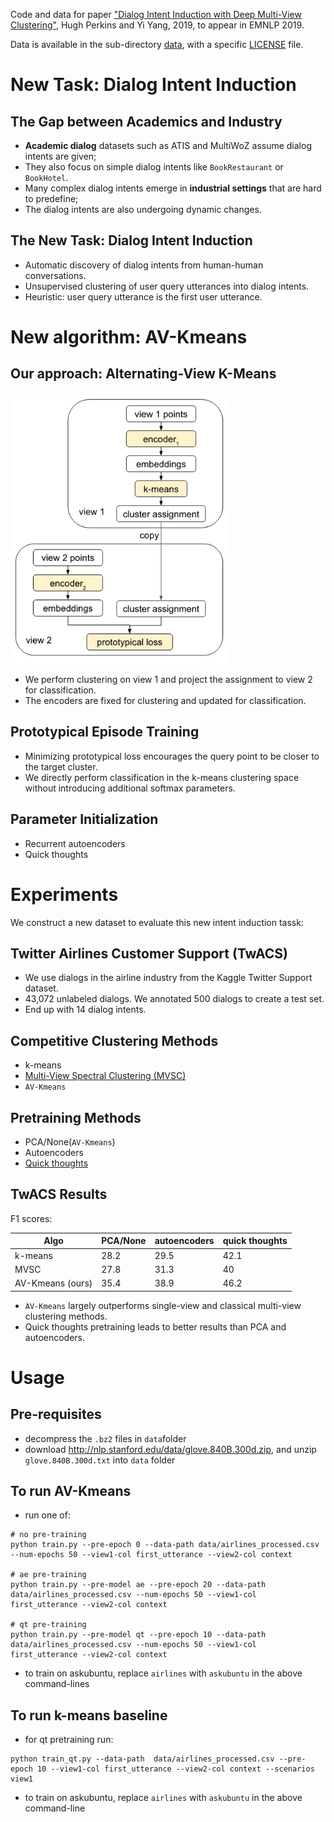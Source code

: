 Code and data for paper ["Dialog Intent Induction with Deep Multi-View Clustering"](https://arxiv.org/abs/1908.11487), Hugh Perkins and Yi Yang, 2019, to appear in EMNLP 2019.

Data is available in the sub-directory [data](data), with a specific [LICENSE](data/LICENSE) file.

# New Task: Dialog Intent Induction

## The Gap between Academics and Industry

- **Academic dialog** datasets such as ATIS and MultiWoZ assume dialog intents are given;
- They also focus on simple dialog intents like `BookRestaurant` or `BookHotel`.
- Many complex dialog intents emerge in **industrial settings** that are hard to predefine;
- The dialog intents are also undergoing dynamic changes.

## The New Task: Dialog Intent Induction

- Automatic discovery of dialog intents from human-human conversations.
- Unsupervised clustering of user query utterances into dialog intents.
- Heuristic: user query utterance is the first user utterance.

# New algorithm: AV-Kmeans

## Our approach: Alternating-View K-Means

<img src="images/avkmeans_graph.png" width="350" />

- We perform clustering on view 1 and project the assignment to view 2 for classification.
- The encoders are fixed for clustering and updated for classification.

## Prototypical Episode Training

- Minimizing prototypical loss encourages the query point to be closer to the target cluster.
- We directly perform classification in the k-means clustering space without introducing additional softmax parameters.

## Parameter Initialization

- Recurrent autoencoders 
- Quick thoughts

# Experiments

We construct a new dataset to evaluate this new intent induction tassk:

## Twitter Airlines Customer Support (TwACS)

- We use dialogs in the airline industry from the Kaggle Twitter Support dataset.
- 43,072 unlabeled dialogs. We annotated 500 dialogs to create a test set.
- End up with 14 dialog intents.

## Competitive Clustering Methods

- k-means
- [Multi-View Spectral Clustering (MVSC)](https://github.com/mariceli3/multiview)
- `AV-Kmeans`

## Pretraining Methods

- PCA/None(`AV-Kmeans`)
- Autoencoders
- [Quick thoughts](https://arxiv.org/pdf/1803.02893.pdf)

## TwACS Results

F1 scores:

|Algo   | PCA/None | autoencoders | quick thoughts |
|------|----------|--------------|----------------|
|k-means| 28.2 | 29.5 | 42.1|
|MVSC| 27.8 | 31.3 | 40 |
|AV-Kmeans (ours) | 35.4 | 38.9 | 46.2 |

- `AV-Kmeans` largely outperforms single-view and classical multi-view clustering methods.
- Quick thoughts pretraining leads to better results than PCA and autoencoders.

# Usage

## Pre-requisites

- decompress the `.bz2` files in `data`folder
- download http://nlp.stanford.edu/data/glove.840B.300d.zip, and unzip `glove.840B.300d.txt` into `data` folder

## To run AV-Kmeans

- run one of:
```
# no pre-training
python train.py --pre-epoch 0 --data-path data/airlines_processed.csv --num-epochs 50 --view1-col first_utterance --view2-col context

# ae pre-training
python train.py --pre-model ae --pre-epoch 20 --data-path data/airlines_processed.csv --num-epochs 50 --view1-col first_utterance --view2-col context

# qt pre-training
python train.py --pre-model qt --pre-epoch 10 --data-path data/airlines_processed.csv --num-epochs 50 --view1-col first_utterance --view2-col context
```
- to train on askubuntu, replace `airlines` with `askubuntu` in the above command-lines

## To run k-means baseline

- for qt pretraining run:
```
python train_qt.py --data-path  data/airlines_processed.csv --pre-epoch 10 --view1-col first_utterance --view2-col context --scenarios view1
```
- to train on askubuntu, replace `airlines` with `askubuntu` in the above command-line

